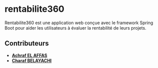 # rentabilite360

Rentabilite360 est une application web conçue avec le framework Spring Boot pour aider les utilisateurs à évaluer la rentabilité de leurs projets.

## Contributeurs

- **[Achraf EL AFFAS](https://github.com/achrafelaffas)**
- **[Charaf BELAYACHI](https://github.com/Achrafbelayachi)**
